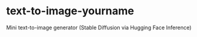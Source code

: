 # text-to-image-yourname
Mini text-to-image generator (Stable Diffusion via Hugging Face Inference)
